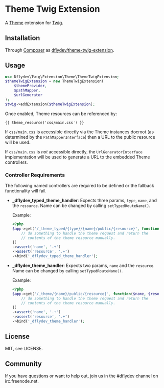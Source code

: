 Theme Twig Extension
====================

A [Theme][00] extension for [Twig][01].


Installation
------------

Through [Composer][00] as [dflydev/theme-twig-extension][01].


Usage
-----

```php
use Dflydev\Twig\Extension\Theme\ThemeTwigExtension;
$themeTwigExtension = new ThemeTwigExtension(
    $themeProvider,
    $pathMapper,
    $urlGenerator
);
$twig->addExtension($themeTwigExtension);
```

Once enabled, Theme resources can be referenced by:

    {{ theme_resource('css/main.css') }}

If `css/main.css` is accessible directly via the Theme instances docroot
(as determined by the `PathMapperInterface`) then a URL to the public
resource will be used.

If `css/main.css` is *not* accessible directly, the `UrlGeneratorInterface`
implementation will be used to generate a URL to the embedded Theme
controllers.

### Controller Requirements

The following named controllers are required to be defined or the fallback
functionality will fail.

 * **_dflydev_typed_theme_handler**:
   Expects three params, `type`, `name`, and the `resource`. Name can be
   changed by calling `setTypedRouteName()`.

   Example:

   ```php
   <?php
   $app->get('/_theme_typed/{type}/{name}/public/{resource}', function($type, $name, $resource) use ($app)  {
       // do something to handle the theme request and return the
       // contents of the theme resource manually.
   })
   ->assert('name', '.+')
   ->assert('resource', '.+')
   ->bind('_dflydev_typed_theme_handler');
   ```
 * **_dflydev_theme_handler**:
   Expects two params, `name` and the `resource`. Name can be changed by calling
   `setTypedRouteName()`.

   Example:

   ```php
   <?php
   $app->get('/_theme/{name}/public/{resource}', function($name, $resource) use ($app) {
       // do something to handle the theme request and return the
       // contents of the theme resource manually.
   })
   ->assert('name', '.+')
   ->assert('resource', '.+')
   ->bind('_dflydev_theme_handler');
   ```

License
-------

MIT, see LICENSE.


Community
---------

If you have questions or want to help out, join us in the
[#dflydev][#dflydev] channel on irc.freenode.net.

[00]: http://github.com/dflydev/dflydev-theme
[01]: http://twig.sensiolabs.org/
[02]: http://getcomposer.org
[03]: https://packagist.org/packages/dflydev/ant-path-matcher

[#dflydev]: irc://irc.freenode.net/#dflydev
